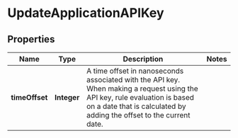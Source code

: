 

# UpdateApplicationAPIKey

## Properties

Name | Type | Description | Notes
------------ | ------------- | ------------- | -------------
**timeOffset** | **Integer** | A time offset in nanoseconds associated with the API key. When making a request using the API key, rule evaluation is based on a date that is calculated by adding the offset to the current date.  | 



